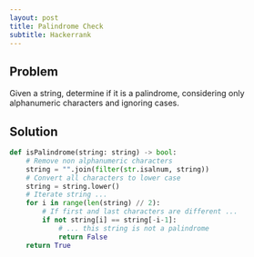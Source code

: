 ```yaml
---
layout: post
title: Palindrome Check
subtitle: Hackerrank
---
```


## Problem
Given a string, determine if it is a palindrome, considering only alphanumeric characters and ignoring cases.

## Solution

```python
def isPalindrome(string: string) -> bool:
    # Remove non alphanumeric characters
    string = "".join(filter(str.isalnum, string))
    # Convert all characters to lower case
    string = string.lower()
    # Iterate string ...
    for i in range(len(string) // 2):
        # If first and last characters are different ...
        if not string[i] == string[-i-1]:
            # ... this string is not a palindrome
            return False
    return True
```
